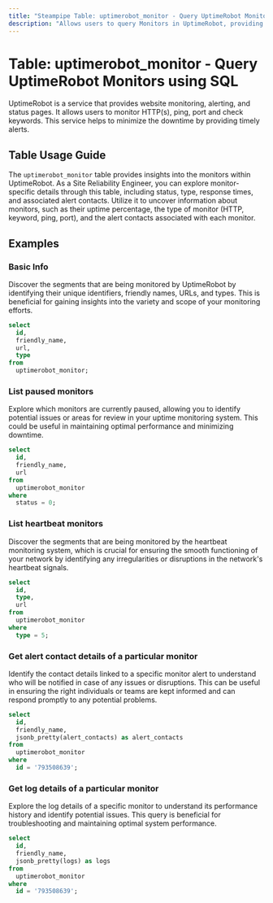 ```yaml
---
title: "Steampipe Table: uptimerobot_monitor - Query UptimeRobot Monitors using SQL"
description: "Allows users to query Monitors in UptimeRobot, providing a comprehensive view of the status, type, and response times of the monitors. It also provides information on the alert contacts associated with each monitor."
---
```


# Table: uptimerobot_monitor - Query UptimeRobot Monitors using SQL

UptimeRobot is a service that provides website monitoring, alerting, and status pages. It allows users to monitor HTTP(s), ping, port and check keywords. This service helps to minimize the downtime by providing timely alerts.

## Table Usage Guide

The `uptimerobot_monitor` table provides insights into the monitors within UptimeRobot. As a Site Reliability Engineer, you can explore monitor-specific details through this table, including status, type, response times, and associated alert contacts. Utilize it to uncover information about monitors, such as their uptime percentage, the type of monitor (HTTP, keyword, ping, port), and the alert contacts associated with each monitor.

## Examples

### Basic Info
Discover the segments that are being monitored by UptimeRobot by identifying their unique identifiers, friendly names, URLs, and types. This is beneficial for gaining insights into the variety and scope of your monitoring efforts.

```sql
select
  id,
  friendly_name,
  url,
  type
from
  uptimerobot_monitor;
```

### List paused monitors
Explore which monitors are currently paused, allowing you to identify potential issues or areas for review in your uptime monitoring system. This could be useful in maintaining optimal performance and minimizing downtime.

```sql
select
  id,
  friendly_name,
  url
from
  uptimerobot_monitor
where
  status = 0;
```

### List heartbeat monitors
Discover the segments that are being monitored by the heartbeat monitoring system, which is crucial for ensuring the smooth functioning of your network by identifying any irregularities or disruptions in the network's heartbeat signals.

```sql
select
  id,
  type,
  url
from
  uptimerobot_monitor
where
  type = 5;
```

### Get alert contact details of a particular monitor
Identify the contact details linked to a specific monitor alert to understand who will be notified in case of any issues or disruptions. This can be useful in ensuring the right individuals or teams are kept informed and can respond promptly to any potential problems.

```sql
select
  id,
  friendly_name,
  jsonb_pretty(alert_contacts) as alert_contacts
from
  uptimerobot_monitor
where
  id = '793508639';
```

### Get log details of a particular monitor
Explore the log details of a specific monitor to understand its performance history and identify potential issues. This query is beneficial for troubleshooting and maintaining optimal system performance.

```sql
select
  id,
  friendly_name,
  jsonb_pretty(logs) as logs
from
  uptimerobot_monitor
where
  id = '793508639';
```